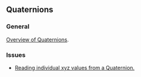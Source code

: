 ## Quaternions
### General
[Overview of Quaternions](../Info/Quaternions.md).

### Issues
- [Reading individual xyz values from a Quaternion.](Quaternions/Members.md)